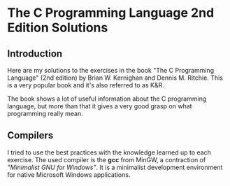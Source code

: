 # The C Programming Language 2nd Edition Solutions

## Introduction
Here are my solutions to the exercises in the book "The C Programming Language" (2nd edition) by Brian W. Kernighan and Dennis M. Ritchie. This is a very popular book and it's also referred to as K&R.

The book shows a lot of useful information about the C programming language, but more than that it gives a very good grasp on what programming really mean.

## Compilers

I tried to use the best practices with the knowledge learned up to each exercise. The used compiler is the __gcc__ from MinGW, a contraction of _"Minimalist GNU for Windows"_. It is a minimalist development environment for native Microsoft Windows applications.

